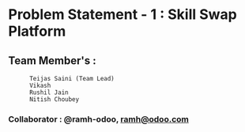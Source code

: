 # Problem Statement - 1 : Skill Swap Platform <br/>


## Team Member's : <br/>
```
      Teijas Saini (Team Lead)
      Vikash 
      Rushil Jain 
      Nitish Choubey 
```
### Collaborator : @ramh-odoo, ramh@odoo.com  

